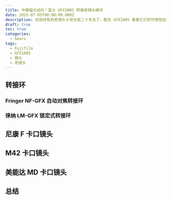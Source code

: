 ```yaml
---
title: 中画幅大阅兵！富士 GFX100S 转接老镜头横评
date: 2025-07-05T00:00:00.000Z
description: 目前持有的老镜头少说也有二十多支了，配合 GFX100S 看看它们的可用性如何。
draft: true
toc: true
categories:
  - Gears
tags:
  - Fujifilm
  - GFX100S
  - 镜头
  - 老镜头
---
```


## 转接环

### Fringer NF-GFX 自动对焦转接环

### 徕纳 LM-GFX 锁定式转接环

## 尼康 F 卡口镜头

## M42 卡口镜头

## 美能达 MD 卡口镜头

## 总结